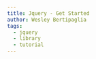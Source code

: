 ```yaml
---
title: Jquery - Get Started
author: Wesley Bertipaglia
tags:
  - jquery
  - library
  - tutorial
---
```

